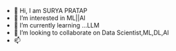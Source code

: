 - 👋 Hi, I  am SURYA PRATAP
- 👀 I’m interested in ML||AI
- 🌱 I’m currently learning ...LLM
- 💞️ I’m looking to collaborate on Data Scientist,ML,DL,AI
- 📫 

<!---
suryapratap1051/suryapratap1051 is a ✨ special ✨ repository because its `README.md` (this file) appears on your GitHub profile.
You can click the Preview link to take a look at your changes.
--->
